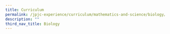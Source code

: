 ```yaml
---
title: Curriculum
permalink: /jpjc-experience/curriculum/mathematics-and-science/biology/curriculum/
description: ""
third_nav_title: Biology
---
```


